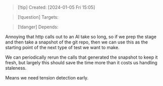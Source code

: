 
>[!tip] Created: [2024-01-05 Fri 15:05]

>[!question] Targets: 

>[!danger] Depends: 

Annoying that http calls out to an AI take so long, so if we prep the stage and then take a snapshot of the git repo, then we can use this as the starting point of the next type of test we want to make.

We can periodically rerun the calls that generated the snapshot to keep it fresh, but largely this should save the time more than it costs us handling staleness.

Means we need tension detection early.